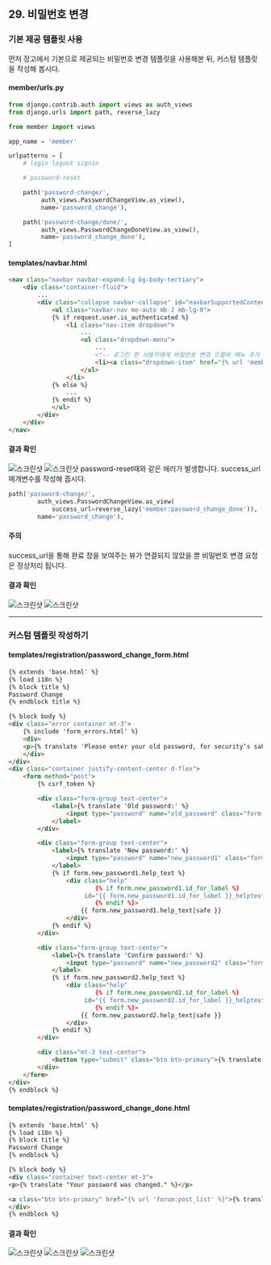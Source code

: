 ## 29. 비밀번호 변경

### 기본 제공 템플릿 사용
먼저 장고에서 기본으로 제공되는 비밀번호 변경 템플릿을 사용해본 뒤, 커스텀 템플릿을 작성해 봅시다.

#### member/urls.py
```python
from django.contrib.auth import views as auth_views
from django.urls import path, reverse_lazy

from member import views

app_name = 'member'

urlpatterns = [
    # login logout signin

    # password-reset

    path('password-change/',
         auth_views.PasswordChangeView.as_view(),
         name='password_change'),

    path('password-change/done/',
         auth_views.PasswordChangeDoneView.as_view(),
         name='password_change_done'),
]
```

#### templates/navbar.html
```html
<nav class="navbar navbar-expand-lg bg-body-tertiary">
    <div class="container-fluid">
        ...
        <div class="collapse navbar-collapse" id="navbarSupportedContent">
            <ul class="navbar-nav me-auto mb-2 mb-lg-0">
            {% if request.user.is_authenticated %}
                <li class="nav-item dropdown">
                    ...
                    <ul class="dropdown-menu">
                        ...
                        <!-- 로그인 한 사용자에게 비밀번호 변경 드롭바 메뉴 추가 -->
                        <li><a class="dropdown-item" href="{% url 'member:password_change' %}">비밀번호 변경</a></li>
                    </ul>
                </li>
            {% else %}
                ...
            {% endif %}
            </ul>
        </div>
    </div>
</nav>
```

#### 결과 확인
![스크린샷](/statics/29/29_01.png)
![스크린샷](/statics/29/29_02.png)
password-reset때와 같은 에러가 발생합니다. success_url 매개변수를 작성해 줍시다.
```python
path('password-change/',
        auth_views.PasswordChangeView.as_view(
            success_url=reverse_lazy('member:password_change_done')),
        name='password_change'),
```
#### 주의
success_url을 통해 완료 창을 보여주는 뷰가 연결되지 않았을 뿐 비밀번호 변경 요청은 정상처리 됩니다.

#### 결과 확인
![스크린샷](/statics/29/29_01.png)
![스크린샷](/statics/29/29_03.png)

---

### 커스텀 템플릿 작성하기
#### templates/registration/password_change_form.html
```html
{% extends 'base.html' %}
{% load i18n %}
{% block title %}
Password Change
{% endblock title %}

{% block body %}
<div class="error container mt-3">
    {% include 'form_errors.html' %}
    <div>
    <p>{% translate 'Please enter your old password, for security’s sake, and then enter your new password twice so we can verify you typed it in correctly.' %}</p>
    </div>
</div>
<div class="container justify-content-center d-flex">
    <form method="post">
        {% csrf_token %}

        <div class="form-group text-center">
            <label>{% translate 'Old password:' %}
                <input type="password" name="old_password" class="form-control">
            </label>
        </div>

        <div class="form-group text-center">
            <label>{% translate 'New password:' %}
                <input type="password" name="new_password1" class="form-control">
            </label>
            {% if form.new_password1.help_text %}
                <div class="help"
                        {% if form.new_password1.id_for_label %}
                     id="{{ form.new_password1.id_for_label }}_helptext"
                        {% endif %}>
                    {{ form.new_password1.help_text|safe }}
                </div>
            {% endif %}
        </div>

        <div class="form-group text-center">
            <label>{% translate 'Confirm password:' %}
                <input type="password" name="new_password2" class="form-control">
            </label>
            {% if form.new_password2.help_text %}
                <div class="help"
                        {% if form.new_password2.id_for_label %}
                     id="{{ form.new_password2.id_for_label }}_helptext"
                        {% endif %}>
                    {{ form.new_password2.help_text|safe }}
                </div>
            {% endif %}
        </div>

        <div class="mt-3 text-center">
            <button type="submit" class="btn btn-primary">{% translate 'Change my password' %}</button>
        </div>
    </form>
</div>
{% endblock %}
```

#### templates/registration/password_change_done.html
```html
{% extends 'base.html' %}
{% load i18n %}
{% block title %}
Password Change
{% endblock %}

{% block body %}
<div class="container text-center mt-3">
<p>{% translate "Your password was changed." %}</p>

<a class="btn btn-primary" href="{% url 'forum:post_list' %}">{% translate 'Home' %}</a>
</div>
{% endblock %}
```

#### 결과 확인
![스크린샷](/statics/29/29_05.png)
![스크린샷](/statics/29/29_06.png)
![스크린샷](/statics/29/29_07.png)